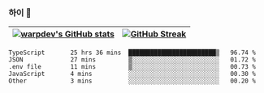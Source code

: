 
### 하이 👋
[![warpdev's GitHub stats](https://github-readme-stats.vercel.app/api?username=warpdev&show_icons=true&theme=vue-dark)](#) |[![GitHub Streak](https://github-readme-streak-stats.herokuapp.com/?user=warpdev&theme=dark)](#)
--- | --- |
<!--START_SECTION:waka-->

```text
TypeScript       25 hrs 36 mins  ████████████████████████▒   96.74 %
JSON             27 mins         ▒░░░░░░░░░░░░░░░░░░░░░░░░   01.72 %
.env file        11 mins         ▒░░░░░░░░░░░░░░░░░░░░░░░░   00.73 %
JavaScript       4 mins          ░░░░░░░░░░░░░░░░░░░░░░░░░   00.30 %
Other            3 mins          ░░░░░░░░░░░░░░░░░░░░░░░░░   00.20 %
```

<!--END_SECTION:waka-->

<!--
**warpdev/warpdev** is a ✨ _special_ ✨ repository because its `README.md` (this file) appears on your GitHub profile.

Here are some ideas to get you started:

- 🔭 I’m currently working on ...
- 🌱 I’m currently learning ...
- 👯 I’m looking to collaborate on ...
- 🤔 I’m looking for help with ...
- 💬 Ask me about ...
- 📫 How to reach me: ...
- 😄 Pronouns: ...
- ⚡ Fun fact: ...
-->
